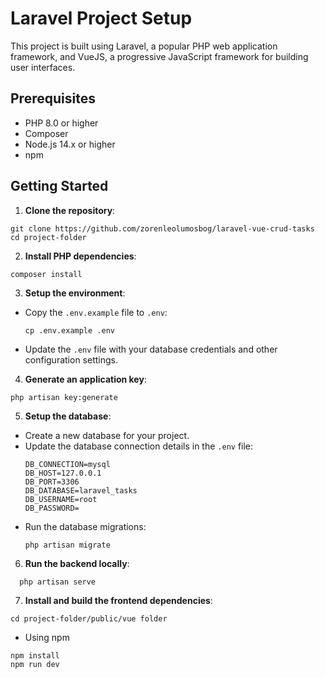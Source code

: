 # Laravel Project Setup

This project is built using Laravel, a popular PHP web application framework, and VueJS, a progressive JavaScript framework for building user interfaces.

## Prerequisites

- PHP 8.0 or higher
- Composer
- Node.js 14.x or higher
- npm

## Getting Started

1. **Clone the repository**:
```
git clone https://github.com/zorenleolumosbog/laravel-vue-crud-tasks
cd project-folder
```

2. **Install PHP dependencies**:
  ```
  composer install
  ```

3. **Setup the environment**:
- Copy the `.env.example` file to `.env`:
  ```
  cp .env.example .env
  ```
- Update the `.env` file with your database credentials and other configuration settings.

4. **Generate an application key**:
```
php artisan key:generate
```

5. **Setup the database**:
- Create a new database for your project.
- Update the database connection details in the `.env` file:
  ```
  DB_CONNECTION=mysql
  DB_HOST=127.0.0.1
  DB_PORT=3306
  DB_DATABASE=laravel_tasks
  DB_USERNAME=root
  DB_PASSWORD=
  ```
- Run the database migrations:
  ```
  php artisan migrate
  ```

6. **Run the backend locally**:
```
  php artisan serve
```

7. **Install and build the frontend dependencies**:
```
cd project-folder/public/vue folder
```

- Using npm
```
npm install
npm run dev
```